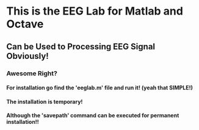 # This is the EEG Lab for Matlab and Octave
## Can be Used to Processing EEG Signal Obviously!
### Awesome Right?


#### For installation go find the 'eeglab.m' file and run it! (yeah that SIMPLE!)
#### The installation is temporary!
#### Although the 'savepath' command can be executed for permanent installation!!
